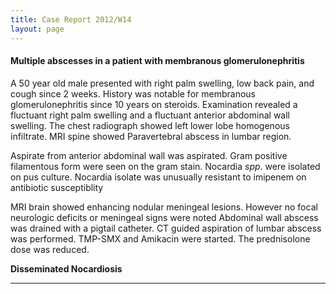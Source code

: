 ```yaml
---
title: Case Report 2012/W14
layout: page
---
```


#### Multiple abscesses in a patient with membranous glomerulonephritis


A 50 year old male presented with right palm swelling, low back pain, and cough since 2 weeks. History was notable for membranous glomerulonephritis since 10 years on steroids. Examination revealed a fluctuant right palm swelling and a fluctuant anterior abdominal wall swelling. The chest radiograph showed left lower lobe homogenous infiltrate. MRI spine showed Paravertebral abscess in lumbar region.

Aspirate from anterior abdominal wall was aspirated.  Gram positive filamentous form were seen on the gram stain. Nocardia *spp*. were isolated on pus culture. Nocardia isolate was unusually resistant to imipenem on antibiotic susceptiblity

MRI brain showed enhancing nodular meningeal lesions. However no focal neurologic deficits or meningeal signs were noted
Abdominal wall abscess was drained with a pigtail catheter. CT guided aspiration of lumbar abscess was performed. TMP-SMX and Amikacin were started. The prednisolone dose was reduced.

**Disseminated Nocardiosis**

- - - -



